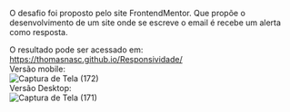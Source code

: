 O desafio foi proposto pelo site FrontendMentor. Que propõe o desenvolvimento de um site onde se escreve o email é recebe um alerta como resposta.

O resultado pode ser acessado em: https://thomasnasc.github.io/Responsividade/ <br>
Versão mobile:<br>
![Captura de Tela (172)](https://user-images.githubusercontent.com/88692164/161109039-02824bbe-74b0-4cac-9624-0b30bdfa98bf.png)<br>
Versão Desktop:<br>
![Captura de Tela (171)](https://user-images.githubusercontent.com/88692164/161109031-c9a1a935-e5f5-40a1-b6b5-de9ef462a707.png)

